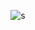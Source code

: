 <p align="center">
  <img src="https://www.pinclipart.com/picdir/big/366-3663697_icon-rules-clipart.png" alt="s"/>
</p>
